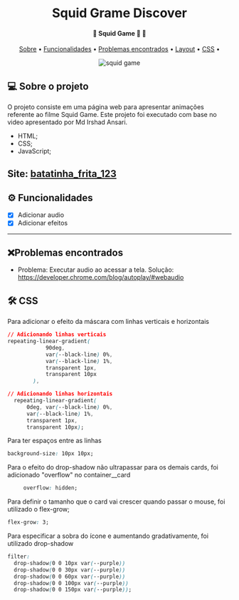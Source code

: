 <h1 align="center">
  Squid Grame Discover
</h1>

<h4 align="center">
	🚧  Squid Game  🚀 🚧
</h4>

<p align="center">
 <a href="#-sobre-o-projeto">Sobre</a> •
 <a href="#-funcionalidades">Funcionalidades</a> •
 <a href="#-problemas-encontrados">Problemas encontrados</a> •
 <a href="#-layout">Layout</a> •
 <a href="#-tecnologias">CSS</a> •
</p>

<p align="center">
<img src="https://upload.wikimedia.org/wikipedia/pt/thumb/e/e8/Squid_Game_poster.jpg/240px-Squid_Game_poster.jpg" alt="squid game"/>
</p>

## 💻 Sobre o projeto

O projeto consiste em uma página web para apresentar animações referente ao filme Squid Game. 
Este projeto foi executado com base no video apresentado por Md Irshad Ansari.
- HTML;
- CSS;
- JavaScript;

Site: 
[batatinha_frita_123](https://batatinhafrita123.netlify.app)
---

## ⚙️ Funcionalidades

- [X] Adicionar audio
- [X] Adicionar efeitos
---


## ❌Problemas encontrados
- Problema: Executar audio ao acessar a tela. Solução: https://developer.chrome.com/blog/autoplay/#webaudio


## 🛠 CSS

Para adicionar o efeito da máscara com linhas verticais e horizontais
```css
// Adicionando linhas verticais
repeating-linear-gradient(
            90deg,
            var(--black-line) 0%,
            var(--black-line) 1%,
            transparent 1px,
            transparent 10px
        ),

// Adicionando linhas horizontais
  repeating-linear-gradient(
      0deg, var(--black-line) 0%, 
      var(--black-line) 1%, 
      transparent 1px, 
      transparent 10px);
```
  

  Para ter espaços entre as linhas 
  ```css 
  background-size: 10px 10px;
  ```

  Para o efeito do drop-shadow não ultrapassar para os demais cards, 
  foi adicionado "overflow" no container__card
```css 
     overflow: hidden;
  ```

Para definir o tamanho que o card vai crescer quando passar o mouse, 
foi utilizado o flex-grow;
```css
flex-grow: 3;
```

Para especificar a sobra do ícone e aumentando gradativamente, foi utilizado drop-shadow
```css
filter: 
  drop-shadow(0 0 10px var(--purple)) 
  drop-shadow(0 0 30px var(--purple)) 
  drop-shadow(0 0 60px var(--purple))
  drop-shadow(0 0 100px var(--purple)) 
  drop-shadow(0 0 150px var(--purple));
``` 
